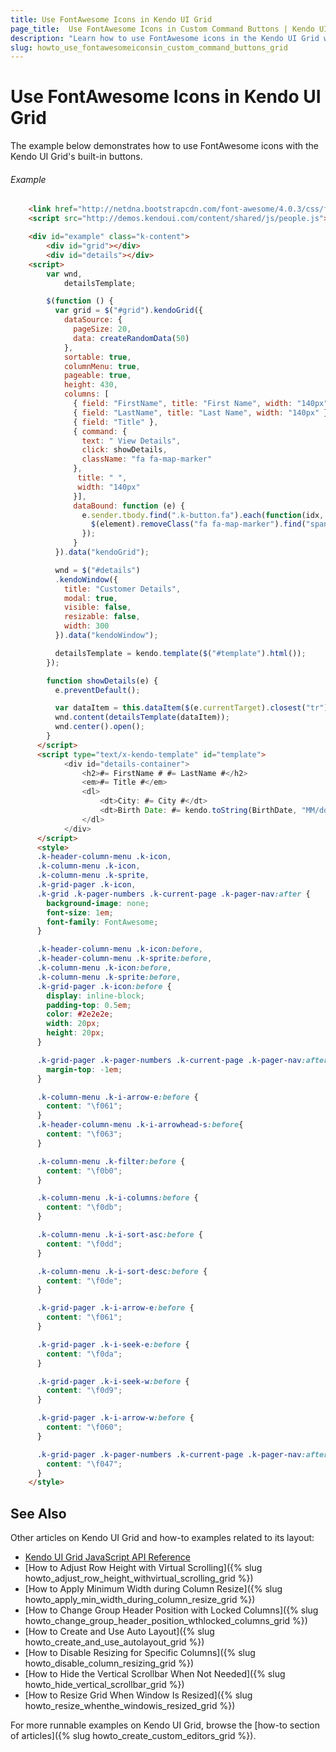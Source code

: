 ```yaml
---
title: Use FontAwesome Icons in Kendo UI Grid
page_title:  Use FontAwesome Icons in Custom Command Buttons | Kendo UI Grid
description: "Learn how to use FontAwesome icons in the Kendo UI Grid widget."
slug: howto_use_fontawesomeiconsin_custom_command_buttons_grid
---
```


# Use FontAwesome Icons in Kendo UI Grid

The example below demonstrates how to use FontAwesome icons with the Kendo UI Grid's built-in buttons.

###### Example

```html
    <link href="http://netdna.bootstrapcdn.com/font-awesome/4.0.3/css/font-awesome.css" rel="stylesheet">
    <script src="http://demos.kendoui.com/content/shared/js/people.js"></script>

    <div id="example" class="k-content">
        <div id="grid"></div>
        <div id="details"></div>
    <script>
        var wnd,
            detailsTemplate;

        $(function () {
          var grid = $("#grid").kendoGrid({
            dataSource: {
              pageSize: 20,
              data: createRandomData(50)
            },
			sortable: true,
            columnMenu: true,
            pageable: true,
            height: 430,
            columns: [
              { field: "FirstName", title: "First Name", width: "140px" },
              { field: "LastName", title: "Last Name", width: "140px" },
              { field: "Title" },
              { command: {
                text: " View Details",
                click: showDetails,
                className: "fa fa-map-marker"
              },
               title: " ",
               width: "140px"
              }],
              dataBound: function (e) {
                e.sender.tbody.find(".k-button.fa").each(function(idx, element){
                  $(element).removeClass("fa fa-map-marker").find("span").addClass("fa fa-map-marker");
                });
              }
          }).data("kendoGrid");

          wnd = $("#details")
          .kendoWindow({
            title: "Customer Details",
            modal: true,
            visible: false,
            resizable: false,
            width: 300
          }).data("kendoWindow");

          detailsTemplate = kendo.template($("#template").html());
        });

        function showDetails(e) {
          e.preventDefault();

          var dataItem = this.dataItem($(e.currentTarget).closest("tr"));
          wnd.content(detailsTemplate(dataItem));
          wnd.center().open();
        }
      </script>
      <script type="text/x-kendo-template" id="template">
            <div id="details-container">
                <h2>#= FirstName # #= LastName #</h2>
                <em>#= Title #</em>
                <dl>
                    <dt>City: #= City #</dt>
                    <dt>Birth Date: #= kendo.toString(BirthDate, "MM/dd/yyyy") #</dt>
                </dl>
            </div>
      </script>
      <style>
      .k-header-column-menu .k-icon,
      .k-column-menu .k-icon,
      .k-column-menu .k-sprite,
      .k-grid-pager .k-icon,
      .k-grid .k-pager-numbers .k-current-page .k-pager-nav:after {
        background-image: none;
        font-size: 1em;
        font-family: FontAwesome;
      }

      .k-header-column-menu .k-icon:before,
      .k-header-column-menu .k-sprite:before,
      .k-column-menu .k-icon:before,
      .k-column-menu .k-sprite:before,
      .k-grid-pager .k-icon:before {       
        display: inline-block;
        padding-top: 0.5em;
        color: #2e2e2e;
        width: 20px;
        height: 20px;
      }

      .k-grid-pager .k-pager-numbers .k-current-page .k-pager-nav:after {
        margin-top: -1em;
      }

      .k-column-menu .k-i-arrow-e:before {
        content: "\f061";
      }
      .k-header-column-menu .k-i-arrowhead-s:before{
        content: "\f063";
      }

      .k-column-menu .k-filter:before {
        content: "\f0b0";
      }

      .k-column-menu .k-i-columns:before {
        content: "\f0db";
      }

      .k-column-menu .k-i-sort-asc:before {
        content: "\f0dd";
      }

      .k-column-menu .k-i-sort-desc:before {
        content: "\f0de";
      }

      .k-grid-pager .k-i-arrow-e:before {
        content: "\f061";
      }

      .k-grid-pager .k-i-seek-e:before {
        content: "\f0da";
      }

      .k-grid-pager .k-i-seek-w:before {
        content: "\f0d9";
      }

      .k-grid-pager .k-i-arrow-w:before {
        content: "\f060";
      }

      .k-grid-pager .k-pager-numbers .k-current-page .k-pager-nav:after {
        content: "\f047";
      }
    </style>				
```

## See Also

Other articles on Kendo UI Grid and how-to examples related to its layout:

* [Kendo UI Grid JavaScript API Reference](/api/javascript/ui/grid)
* [How to Adjust Row Height with Virtual Scrolling]({% slug howto_adjust_row_height_withvirtual_scrolling_grid %})
* [How to Apply Minimum Width during Column Resize]({% slug howto_apply_min_width_during_column_resize_grid %})
* [How to Change Group Header Position with Locked Columns]({% slug howto_change_group_header_position_wthlocked_columns_grid %})
* [How to Create and Use Auto Layout]({% slug howto_create_and_use_autolayout_grid %})
* [How to Disable Resizing for Specific Columns]({% slug howto_disable_column_resizing_grid %})
* [How to Hide the Vertical Scrollbar When Not Needed]({% slug howto_hide_vertical_scrollbar_grid %})
* [How to Resize Grid When Window Is Resized]({% slug howto_resize_whenthe_windowis_resized_grid %})

For more runnable examples on Kendo UI Grid, browse the [how-to section of articles]({% slug howto_create_custom_editors_grid %}).
